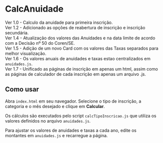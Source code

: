 # CalcAnuidade
Ver 1.0 - Calculo da anuidade para primeira inscrição. <br>
Ver 1.2 - Adicionado as opções de reabertura de inscrição e inscrição secundária. <br>
Ver 1.4 - Atualização dos valores das Anuidades e na data limite de acordo com a Decisão nº 50 do Coren/SE. <br>
Ver 1.5 - Adição de um novo Card com os valores das Taxas separados para melhor visualização. <br>
Ver 1.6 - Os valores anuais de anuidades e taxas estao centralizados em `anuidades.js`. <br>
Ver 1.7 - Unificado as páginas de inscrição em apenas um html, assim como as páginas de calculador de cada inscrição em apenas um arquivo .js.

## Como usar
Abra `index.html` em seu navegador. Selecione o tipo de inscrição, a categoria e o mês desejado e clique em **Calcular**.

Os cálculos são executados pelo script `calcTipoInscricao.js` que utiliza os valores definidos no arquivo `anuidades.js`.

Para ajustar os valores de anuidades e taxas a cada ano, edite os montantes em `anuidades.js` e recarregue a página.
